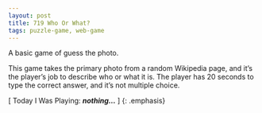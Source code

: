 ```yaml
---
layout: post
title: 719 Who Or What?
tags: puzzle-game, web-game
---
```

A basic game of guess the photo.  

This game takes the primary photo from a random Wikipedia page, and it’s the player’s job to describe who or what it is.  The player has 20 seconds to type the correct answer, and it’s not multiple choice.

[ Today I Was Playing: ***nothing...*** ]
{: .emphasis}